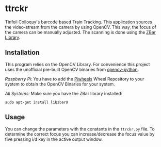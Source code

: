 # ttrckr

Tinfoil Colloquy's barcode based Train Tracking. This application sources the video-stream from the camera by using OpenCV. This way, the focus of the camera can be manually adjusted. The scanning is done using the [ZBar Library](http://zbar.sourceforge.net/).


## Installation

This program relies on the OpenCV Library. For convenience this project uses the unofficial pre-built OpenCV binaries from [opencv-python](https://pypi.org/project/opencv-python/).

_Raspberry Pi:_ You have to add the [Piwheels](https://www.piwheels.org/) Wheel Repository to your system to obtain the OpenCV Binaries for your system.

_All Systems:_ Make sure you have the ZBar library installed:

```shell script
sudo apt-get install libzbar0
```

## Usage

You can change the parameters with the constants in the `ttrckr.py` file. To determine the correct focus you can increase/decrease the focus value by five pressing i/d key in the active output window.

